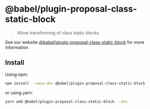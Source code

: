 # @babel/plugin-proposal-class-static-block

> Allow transforming of class static blocks

See our website [@babel/plugin-proposal-class-static-block](https://babeljs.io/docs/en/next/babel-plugin-proposal-class-static-block.html) for more information.

## Install

Using npm:

```sh
npm install --save-dev @babel/plugin-proposal-class-static-block
```

or using yarn:

```sh
yarn add @babel/plugin-proposal-class-static-block --dev
```
